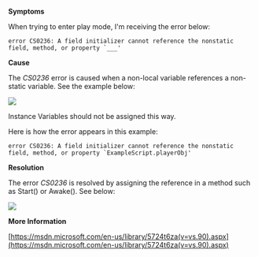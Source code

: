 

**Symptoms**



When trying to enter play mode, I'm receiving the error below:


```
error CS0236: A field initializer cannot reference the nonstatic field, method, or property `___'
```


**Cause**



The  *CS0236* error is caused when a non-local variable references a non-static variable. See the example below:



![](/hc/en-us/article_attachments/202220213/CS0236_a.png)



Instance Variables should not be assigned this way.



Here is how the error appears in this example:


```
error CS0236: A field initializer cannot reference the nonstatic field, method, or property `ExampleScript.playerObj'
```


**Resolution**



The error  *CS0236* is resolved by assigning the reference in a method such as Start() or Awake(). See below:



![](/hc/en-us/article_attachments/202220403/CS0236_c.png)



**More Information**



[https://msdn.microsoft.com/en-us/library/5724t6za(v=vs.90).aspx](https://msdn.microsoft.com/en-us/library/5724t6za(v=vs.90).aspx)






